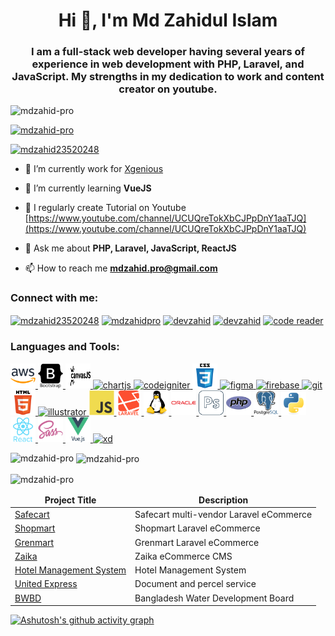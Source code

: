 <h1 align="center">Hi 👋, I'm Md Zahidul Islam</h1>
<h3 align="center">I am a full-stack web developer having several years of experience in web development with PHP, Laravel, and JavaScript. My strengths in my dedication to work and content creator on youtube.</h3>

<p align="left"> <img src="https://komarev.com/ghpvc/?username=mdzahid-pro&label=Profile%20views&color=0e75b6&style=flat" alt="mdzahid-pro" /> </p>

<p align="left"> <a href="https://github.com/ryo-ma/github-profile-trophy"><img src="https://github-profile-trophy.vercel.app/?username=mdzahid-pro" alt="mdzahid-pro" /></a> </p>

<p align="left"> <a href="https://twitter.com/mdzahid23520248" target="blank"><img src="https://img.shields.io/twitter/follow/mdzahid23520248?logo=twitter&style=for-the-badge" alt="mdzahid23520248" /></a> </p>

- 🔭 I’m currently work for [Xgenious](https://xgenious.com)

- 🌱 I’m currently learning **VueJS**

- 📝 I regularly create Tutorial on Youtube [https://www.youtube.com/channel/UCUQreTokXbCJPpDnY1aaTJQ](https://www.youtube.com/channel/UCUQreTokXbCJPpDnY1aaTJQ)

- 💬 Ask me about **PHP, Laravel, JavaScript, ReactJS**

- 📫 How to reach me **mdzahid.pro@gmail.com**

<h3 align="left">Connect with me:</h3>
<p align="left">
<a href="https://twitter.com/mdzahid23520248" target="blank"><img align="center" src="https://raw.githubusercontent.com/rahuldkjain/github-profile-readme-generator/master/src/images/icons/Social/twitter.svg" alt="mdzahid23520248" height="30" width="40" /></a>
<a href="https://linkedin.com/in/mdzahidpro" target="blank"><img align="center" src="https://raw.githubusercontent.com/rahuldkjain/github-profile-readme-generator/master/src/images/icons/Social/linked-in-alt.svg" alt="mdzahidpro" height="30" width="40" /></a>
<a href="https://fb.com/devzahid" target="blank"><img align="center" src="https://raw.githubusercontent.com/rahuldkjain/github-profile-readme-generator/master/src/images/icons/Social/facebook.svg" alt="devzahid" height="30" width="40" /></a>
<a href="https://instagram.com/devzahid" target="blank"><img align="center" src="https://raw.githubusercontent.com/rahuldkjain/github-profile-readme-generator/master/src/images/icons/Social/instagram.svg" alt="devzahid" height="30" width="40" /></a>
<a href="https://www.youtube.com/c/code reader" target="blank"><img align="center" src="https://raw.githubusercontent.com/rahuldkjain/github-profile-readme-generator/master/src/images/icons/Social/youtube.svg" alt="code reader" height="30" width="40" /></a>
</p>

<h3 align="left">Languages and Tools:</h3>
<p align="left"> <a href="https://aws.amazon.com" target="_blank" rel="noreferrer"> <img src="https://raw.githubusercontent.com/devicons/devicon/master/icons/amazonwebservices/amazonwebservices-original-wordmark.svg" alt="aws" width="40" height="40"/> </a> <a href="https://getbootstrap.com" target="_blank" rel="noreferrer"> <img src="https://raw.githubusercontent.com/devicons/devicon/master/icons/bootstrap/bootstrap-plain-wordmark.svg" alt="bootstrap" width="40" height="40"/> </a> <a href="https://canvasjs.com" target="_blank" rel="noreferrer"> <img src="https://raw.githubusercontent.com/Hardik0307/Hardik0307/master/assets/canvasjs-charts.svg" alt="canvasjs" width="40" height="40"/> </a> <a href="https://www.chartjs.org" target="_blank" rel="noreferrer"> <img src="https://www.chartjs.org/media/logo-title.svg" alt="chartjs" width="40" height="40"/> </a> <a href="https://codeigniter.com" target="_blank" rel="noreferrer"> <img src="https://cdn.worldvectorlogo.com/logos/codeigniter.svg" alt="codeigniter" width="40" height="40"/> </a> <a href="https://www.w3schools.com/css/" target="_blank" rel="noreferrer"> <img src="https://raw.githubusercontent.com/devicons/devicon/master/icons/css3/css3-original-wordmark.svg" alt="css3" width="40" height="40"/> </a> <a href="https://www.figma.com/" target="_blank" rel="noreferrer"> <img src="https://www.vectorlogo.zone/logos/figma/figma-icon.svg" alt="figma" width="40" height="40"/> </a> <a href="https://firebase.google.com/" target="_blank" rel="noreferrer"> <img src="https://www.vectorlogo.zone/logos/firebase/firebase-icon.svg" alt="firebase" width="40" height="40"/> </a> <a href="https://git-scm.com/" target="_blank" rel="noreferrer"> <img src="https://www.vectorlogo.zone/logos/git-scm/git-scm-icon.svg" alt="git" width="40" height="40"/> </a> <a href="https://www.w3.org/html/" target="_blank" rel="noreferrer"> <img src="https://raw.githubusercontent.com/devicons/devicon/master/icons/html5/html5-original-wordmark.svg" alt="html5" width="40" height="40"/> </a> <a href="https://www.adobe.com/in/products/illustrator.html" target="_blank" rel="noreferrer"> <img src="https://www.vectorlogo.zone/logos/adobe_illustrator/adobe_illustrator-icon.svg" alt="illustrator" width="40" height="40"/> </a> <a href="https://developer.mozilla.org/en-US/docs/Web/JavaScript" target="_blank" rel="noreferrer"> <img src="https://raw.githubusercontent.com/devicons/devicon/master/icons/javascript/javascript-original.svg" alt="javascript" width="40" height="40"/> </a> <a href="https://laravel.com/" target="_blank" rel="noreferrer"> <img src="https://raw.githubusercontent.com/devicons/devicon/master/icons/laravel/laravel-plain-wordmark.svg" alt="laravel" width="40" height="40"/> </a> <a href="https://www.linux.org/" target="_blank" rel="noreferrer"> <img src="https://raw.githubusercontent.com/devicons/devicon/master/icons/linux/linux-original.svg" alt="linux" width="40" height="40"/> </a> <a href="https://www.oracle.com/" target="_blank" rel="noreferrer"> <img src="https://raw.githubusercontent.com/devicons/devicon/master/icons/oracle/oracle-original.svg" alt="oracle" width="40" height="40"/> </a> <a href="https://www.photoshop.com/en" target="_blank" rel="noreferrer"> <img src="https://raw.githubusercontent.com/devicons/devicon/master/icons/photoshop/photoshop-line.svg" alt="photoshop" width="40" height="40"/> </a> <a href="https://www.php.net" target="_blank" rel="noreferrer"> <img src="https://raw.githubusercontent.com/devicons/devicon/master/icons/php/php-original.svg" alt="php" width="40" height="40"/> </a> <a href="https://www.postgresql.org" target="_blank" rel="noreferrer"> <img src="https://raw.githubusercontent.com/devicons/devicon/master/icons/postgresql/postgresql-original-wordmark.svg" alt="postgresql" width="40" height="40"/> </a> <a href="https://www.python.org" target="_blank" rel="noreferrer"> <img src="https://raw.githubusercontent.com/devicons/devicon/master/icons/python/python-original.svg" alt="python" width="40" height="40"/> </a> <a href="https://reactjs.org/" target="_blank" rel="noreferrer"> <img src="https://raw.githubusercontent.com/devicons/devicon/master/icons/react/react-original-wordmark.svg" alt="react" width="40" height="40"/> </a> <a href="https://sass-lang.com" target="_blank" rel="noreferrer"> <img src="https://raw.githubusercontent.com/devicons/devicon/master/icons/sass/sass-original.svg" alt="sass" width="40" height="40"/> </a> <a href="https://vuejs.org/" target="_blank" rel="noreferrer"> <img src="https://raw.githubusercontent.com/devicons/devicon/master/icons/vuejs/vuejs-original-wordmark.svg" alt="vuejs" width="40" height="40"/> </a> <a href="https://www.adobe.com/products/xd.html" target="_blank" rel="noreferrer"> <img src="https://cdn.worldvectorlogo.com/logos/adobe-xd.svg" alt="xd" width="40" height="40"/> </a> </p>

<p><img align="left" src="https://github-readme-stats.vercel.app/api/top-langs?username=mdzahid-pro&show_icons=true&locale=en&layout=compact" alt="mdzahid-pro" /></p>

<p>&nbsp;<img align="center" src="https://github-readme-stats.vercel.app/api?username=mdzahid-pro&show_icons=true&locale=en" alt="mdzahid-pro" /></p>

<p><img align="center" src="https://github-readme-streak-stats.herokuapp.com/?user=mdzahid-pro&" alt="mdzahid-pro" /></p>
<table width="100%">
  <thead align="center">
    <tr>
      <td><b>Project Title</b></td>
      <td><b>Description</b></td>
    </tr>
  </thead>
  <tbody>
    <tr>
      <td><a href="https://safecart.bytesed.com/" rel="nofollow">Safecart</a></td>
      <td>Safecart multi-vendor Laravel eCommerce</td>
    </tr>
    <tr>
      <td><a href="https://shopmartecommerce.com/" rel="nofollow">Shopmart</a></td>
      <td>Shopmart Laravel eCommerce</td>
    </tr>
    <tr>
      <td><a href="https://xgenious.com/laravel/grenmart/" rel="nofollow">Grenmart</a></td>
      <td>Grenmart Laravel eCommerce</td>
    </tr>
    <tr>
      <td><a href="https://bytesed.com/laravel/zaika/" rel="nofollow">Zaika</a></td>
      <td>Zaika eCommerce CMS</td>
    </tr>
    <tr>
      <td><a href="Javascript:void(0)" rel="nofollow">Hotel Management System</a></td>
      <td>Hotel Management System</td>
    </tr>
    <tr>
      <td><a href="http://unitedexpress.com.bd/" rel="nofollow">United Express</a></td>
      <td>Document and percel service</td>
    </tr>
    <tr>
      <td><a href="https://www.bwdb.gov.bd/" rel="nofollow">BWBD</a></td>
      <td>Bangladesh Water Development Board</td>
    </tr>
    
  </tbody>
</table>


[![Ashutosh's github activity graph](https://github-readme-activity-graph.cyclic.app/graph?username=mdzahid-pro&theme=dracula)](https://github.com/mdzahid-pro/github-readme-activity-graph)
